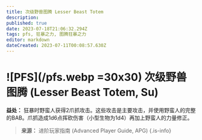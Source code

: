 ```yaml
---
title: 次级野兽图腾 Lesser Beast Totem
description: 
published: true
date: 2023-07-18T21:06:32.294Z
tags: pfs, 狂暴之力, 图腾狂暴之力
editor: markdown
dateCreated: 2023-07-11T00:08:57.630Z
---
```


# ![PFS](/pfs.webp =30x30) 次级野兽图腾 (Lesser Beast Totem, Su)

**益处：** 狂暴时野蛮人获得2爪抓攻击。这些攻击是主要攻击，并使用野蛮人的完整的BAB。爪抓造成1d6点挥砍伤害（小型生物为1d4）再加上野蛮人的力量修正。

> **来源：** 进阶玩家指南 (Advanced Player Guide, APG)
{.is-info}
